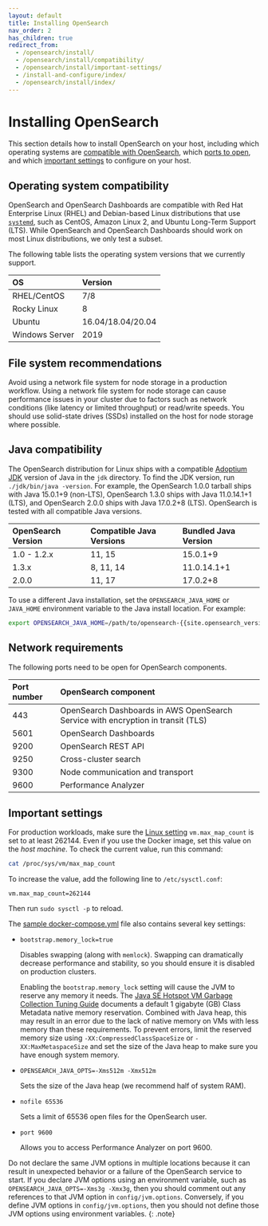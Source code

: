 ```yaml
---
layout: default
title: Installing OpenSearch
nav_order: 2
has_children: true
redirect_from:
  - /opensearch/install/
  - /opensearch/install/compatibility/
  - /opensearch/install/important-settings/
  - /install-and-configure/index/
  - /opensearch/install/index/
---
```


# Installing OpenSearch

This section details how to install OpenSearch on your host, including which operating systems are [compatible with OpenSearch](#operating-system-compatibility), which [ports to open](#network-requirements), and which [important settings](#important-settings) to configure on your host.

## Operating system compatibility

OpenSearch and OpenSearch Dashboards are compatible with Red Hat Enterprise Linux (RHEL) and Debian-based Linux distributions that use [`systemd`](https://en.wikipedia.org/wiki/Systemd), such as CentOS, Amazon Linux 2, and Ubuntu Long-Term Support (LTS). While OpenSearch and OpenSearch Dashboards should work on most Linux distributions, we only test a subset. 

The following table lists the operating system versions that we currently support. 

OS | Version
:---------- | :-------- 
RHEL/CentOS |	7/8
Rocky Linux |	8
Ubuntu | 16.04/18.04/20.04
Windows Server | 2019


## File system recommendations

Avoid using a network file system for node storage in a production workflow. Using a network file system for node storage can cause performance issues in your cluster due to factors such as network conditions (like latency or limited throughput) or read/write speeds. You should use solid-state drives (SSDs) installed on the host for node storage where possible.

## Java compatibility

The OpenSearch distribution for Linux ships with a compatible [Adoptium JDK](https://adoptium.net/) version of Java in the `jdk` directory. To find the JDK version, run `./jdk/bin/java -version`. For example, the OpenSearch 1.0.0 tarball ships with Java 15.0.1+9 (non-LTS), OpenSearch 1.3.0 ships with Java 11.0.14.1+1 (LTS), and OpenSearch 2.0.0 ships with Java 17.0.2+8 (LTS). OpenSearch is tested with all compatible Java versions.

OpenSearch Version | Compatible Java Versions | Bundled Java Version
:---------- | :-------- | :-----------
1.0 - 1.2.x | 11, 15    | 15.0.1+9
1.3.x       | 8, 11, 14 | 11.0.14.1+1
2.0.0       | 11, 17    | 17.0.2+8

To use a different Java installation, set the `OPENSEARCH_JAVA_HOME` or `JAVA_HOME` environment variable to the Java install location. For example:
```bash
export OPENSEARCH_JAVA_HOME=/path/to/opensearch-{{site.opensearch_version}}/jdk
```

## Network requirements

The following ports need to be open for OpenSearch components.

Port number | OpenSearch component
:--- | :--- 
443 | OpenSearch Dashboards in AWS OpenSearch Service with encryption in transit (TLS)
5601 | OpenSearch Dashboards
9200 | OpenSearch REST API
9250 | Cross-cluster search
9300 | Node communication and transport
9600 | Performance Analyzer

## Important settings

For production workloads, make sure the [Linux setting](https://www.kernel.org/doc/Documentation/sysctl/vm.txt) `vm.max_map_count` is set to at least 262144. Even if you use the Docker image, set this value on the *host machine*. To check the current value, run this command:

```bash
cat /proc/sys/vm/max_map_count
```

To increase the value, add the following line to `/etc/sysctl.conf`:

```
vm.max_map_count=262144
```

Then run `sudo sysctl -p` to reload.

The [sample docker-compose.yml]({{site.url}}{{site.baseurl}}/install-and-configure/install-opensearch/docker/#sample-docker-composeyml) file also contains several key settings:

- `bootstrap.memory_lock=true`

  Disables swapping (along with `memlock`). Swapping can dramatically decrease performance and stability, so you should ensure it is disabled on production clusters.

  Enabling the `bootstrap.memory_lock` setting will cause the JVM to reserve any memory it needs. The [Java SE Hotspot VM Garbage Collection Tuning Guide](https://docs.oracle.com/javase/9/gctuning/other-considerations.htm#JSGCT-GUID-B29C9153-3530-4C15-9154-E74F44E3DAD9) documents a default 1 gigabyte (GB) Class Metadata native memory reservation. Combined with Java heap, this may result in an error due to the lack of native memory on VMs with less memory than these requirements. To prevent errors, limit the reserved memory size using `-XX:CompressedClassSpaceSize` or `-XX:MaxMetaspaceSize` and set the size of the Java heap to make sure you have enough system memory.

- `OPENSEARCH_JAVA_OPTS=-Xms512m -Xmx512m`

  Sets the size of the Java heap (we recommend half of system RAM).

- `nofile 65536`

  Sets a limit of 65536 open files for the OpenSearch user.

- `port 9600`

  Allows you to access Performance Analyzer on port 9600.

Do not declare the same JVM options in multiple locations because it can result in unexpected behavior or a failure of the OpenSearch service to start. If you declare JVM options using an environment variable, such as `OPENSEARCH_JAVA_OPTS=-Xms3g -Xmx3g`, then you should comment out any references to that JVM option in `config/jvm.options`. Conversely, if you define JVM options in `config/jvm.options`, then you should not define those JVM options using environment variables.
{: .note}


